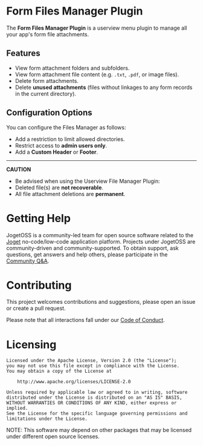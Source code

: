 # Form Files Manager Plugin

The **Form Files Manager Plugin** is a userview menu plugin to manage all your app's form file attachments.

## Features

- View form attachment folders and subfolders.
- View form attachment file content (e.g. `.txt`, `.pdf`, or image files).
- Delete form attachments.
- Delete **unused attachments** (files without linkages to any form records in the current directory).

## Configuration Options

You can configure the Files Manager as follows:

- Add a restriction to limit allowed directories.
- Restrict access to **admin users only**.
- Add a **Custom Header** or **Footer**.

---

**CAUTION**  
- Be advised when using the Userview File Manager Plugin:  
- Deleted file(s) are **not recoverable**.  
- All file attachment deletions are **permanent**.


# Getting Help

JogetOSS is a community-led team for open source software related to the [Joget](https://www.joget.org) no-code/low-code application platform.
Projects under JogetOSS are community-driven and community-supported.
To obtain support, ask questions, get answers and help others, please participate in the [Community Q&A](https://answers.joget.org/).

# Contributing

This project welcomes contributions and suggestions, please open an issue or create a pull request.

Please note that all interactions fall under our [Code of Conduct](https://github.com/jogetoss/repo-template/blob/main/CODE_OF_CONDUCT.md).

# Licensing

    Licensed under the Apache License, Version 2.0 (the "License");
    you may not use this file except in compliance with the License.
    You may obtain a copy of the License at

        http://www.apache.org/licenses/LICENSE-2.0

    Unless required by applicable law or agreed to in writing, software
    distributed under the License is distributed on an "AS IS" BASIS,
    WITHOUT WARRANTIES OR CONDITIONS OF ANY KIND, either express or implied.
    See the License for the specific language governing permissions and
    limitations under the License.

NOTE: This software may depend on other packages that may be licensed under different open source licenses.

